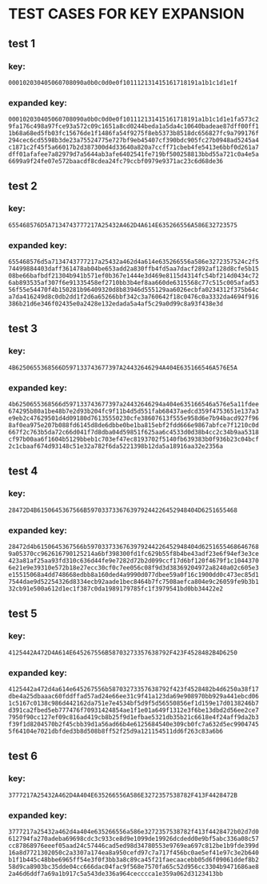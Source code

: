 # TEST CASES FOR KEY EXPANSION

## test 1
### key:
`000102030405060708090a0b0c0d0e0f101112131415161718191a1b1c1d1e1f`
### expanded key:
`000102030405060708090a0b0c0d0e0f101112131415161718191a1b1c1d1e1fa573c29fa176c498a97fce93a572c09c1651a8cd0244beda1a5da4c10640badeae87dff00ff11b68a68ed5fb03fc15676de1f1486fa54f9275f8eb5373b8518dc656827fc9a799176f294cec6cd5598b3de23a75524775e727bf9eb45407cf390bdc905fc27b0948ad5245a4c1871c2f45f5a66017b2d387300d4d33640a820a7ccff71cbeb4fe5413e6bbf0d261a7dff01afafee7a82979d7a5644ab3afe6402541fe719bf500258813bbd55a721c0a4e5a6699a9f24fe07e572baacdf8cdea24fc79ccbf0979e9371ac23c6d68de36`

## test 2
### key:
`655468576D5A7134743777217A25432A462D4A614E635266556A586E32723575`
### expanded key:
`655468576d5a7134743777217a25432a462d4a614e635266556a586e3272357524c2f574499884403daff361478ab04be653add2a830ffb4fd5aa7dacf2892af128d8cfe5b1508be66bafbdf21304b941b571ef0b367e1444e3d469e8115d4314fc54bf214d0434c726ab893535af307f6e91335458ef2710bb3b4ef8aa660de6315568c77c515c005afad5356f55e54470f4b150281b96409320d8b83946d555129aa6026ecbfa0234312f375b64ca7da416249d8c0db2dd1f2d6a65266bbf342c3a760642f18c0476c0a3332da4694f916386b21d6e346f02435e0a2428e132edada5a4af5c29a0d99c8a93f438e3d`

## test 3
### key:
`4B6250655368566D597133743677397A24432646294A404E635166546A576E5A`
### expanded key:
`4b6250655368566d597133743677397a24432646294a404e635166546a576e5a11fdee674295b80a1be48b7e2d93b204fc9f11b4d5d551fab68437aedcd359f4753651e137a3e9eb2c47629501d4d09180d76135550230cfe38607613f555e958d6e7b94bacd927f968af0ea975e207b088fd6145d8de6dbbe0be1ba815ebf2fdd666e9867abfce7f1210c0d667f2c763b5da72c66d041f7d8dba04d59851f625aa6c4533d0d38b4cc2c34b9aa5318cf97b00aa6f1604b5129bbeb1c703ef47ec8193702f5140fb639383b0f936b23c04bcf2c1cbaaf674d93148c51e32a782f6da5221398b12da5a18916aa32e2356a`

## test 4
### key:
`28472D4B6150645367566B5970337336763979244226452948404D6251655468`
### expanded key:
`28472d4b6150645367566b5970337336763979244226452948404d62516554686467689a05370cc962616790125214a6bf398300fd1fc629b55f8b4be43adf23e6f94ef3e3ce423a81af25aa93fd310c636d44fe9e7282d72b2d099ccf17d6bf120f4679f1c10443706e21e9e39310e572b18e27ecc30cf0c7ee056c08f9d3d38369204972a8240a02c605e3e15515068a4dd748668edbb8a160ded4a9990d077dbee59a0f16c1900dd0c473ec85d17544dae9d52254326d8334ecb92aade1bec8464b7fc7508aefca804e9c26059fe9b3b132cb91e500a612d1ec1f387c0da1989179785fc1f3979541bd0bb34422e2`

## test 5
### key:
`4125442A472D4A614E645267556B58703273357638792F423F4528482B4D6250`
### expanded key:
`4125442a472d4a614e645267556b58703273357638792f423f4528482b4d6250a38f17dbe4a25dbaaac60fddffad57ad24e66ee31c9f41a123da69e908970bb929a441ebcd061c5167c0138c986d442162da751e7e4534bf5d9f5d56550856ef1d159e17d0138246b7d391ca2fbed5eb777476f70931424854ae1f1e01a649f1312e3f6be13dbd2d56ee2ce77950f90cc127ef09c816ad419cb8b25f9d1efbae5321db35b21c6618e4f24aff9da2b3f39f1d8204570b2f45cbb39d1a56ad66b4e6125684540e309cb0fc7a632d5ec99047455f64104e7021dbfded3b8d508b8ff52f25d9a121154511dd6f263c83a6b6`

## test 6
### key:
`3777217A25432A462D4A404E635266556A586E3272357538782F413F4428472B`
### expanded key:
`3777217a25432a462d4a404e635266556a586e3272357538782f413f4428472b02d7d0612794fa270adeba69698cdc3c933ce8d9e1099de19926dcdedd0e9bf5abc336a08c57cc87868976eeef05aad24c57446cad5ed98d34780553e9769ea697c812be1b9fde399d16a8d7721302050c2a3307a174ea8a950cefd97c7a717f456bc0ae5ef41e97c3e2b640b1f1b445c48bbe6965ff54e3f0f3bb3a8c89ca45f21faecaacebb05d6f09061ddef8b258d9ca8903bc35dde04cc666dac04fac9f568e7570fa65c52d956cc3304b9471686ae82a46d6ddf7a69a1b917c5a543de336a964cecccca1e359a062d3123413bb`